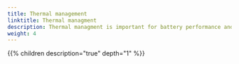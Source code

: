 ```yaml
---
title: Thermal management
linktitle: Thermal managment
description: Thermal managment is important for battery performance and health
weight: 4
---
```




{{% children description="true" depth="1" %}}
